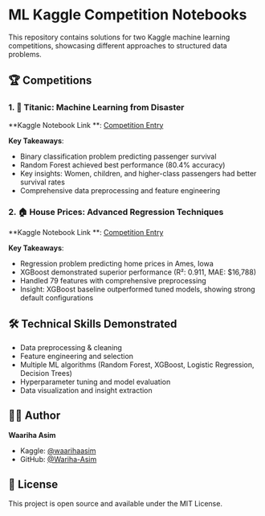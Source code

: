 # ML Kaggle Competition Notebooks

This repository contains solutions for two Kaggle machine learning competitions, showcasing different approaches to structured data problems.

## 🏆 Competitions

### 1. 🚢 Titanic: Machine Learning from Disaster
**Kaggle Notebook Link **: [Competition Entry](https://www.kaggle.com/code/waarihaasim/ml-titanic-competition-notebook)

**Key Takeaways**:
- Binary classification problem predicting passenger survival
- Random Forest achieved best performance (80.4% accuracy)
- Key insights: Women, children, and higher-class passengers had better survival rates
- Comprehensive data preprocessing and feature engineering

### 2. 🏠 House Prices: Advanced Regression Techniques  
**Kaggle Notebook Link **: [Competition Entry](https://www.kaggle.com/code/waarihaasim/house-prices-advanced-regression-notebook)

**Key Takeaways**:
- Regression problem predicting home prices in Ames, Iowa
- XGBoost demonstrated superior performance (R²: 0.911, MAE: $16,788)
- Handled 79 features with comprehensive preprocessing
- Insight: XGBoost baseline outperformed tuned models, showing strong default configurations

## 🛠️ Technical Skills Demonstrated
- Data preprocessing & cleaning
- Feature engineering and selection
- Multiple ML algorithms (Random Forest, XGBoost, Logistic Regression, Decision Trees)
- Hyperparameter tuning and model evaluation
- Data visualization and insight extraction

## 👩‍💻 Author
**Waariha Asim**
- Kaggle: [@waarihaasim](https://www.kaggle.com/waarihaasim)
- GitHub: [@Wariha-Asim](https://github.com/Wariha-Asim)

## 📄 License
This project is open source and available under the MIT License.
